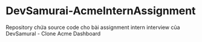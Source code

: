 # DevSamurai-AcmeInternAssignment
Repository chứa source code cho bài assignment intern interview của DevSamural - Clone Acme Dashboard
